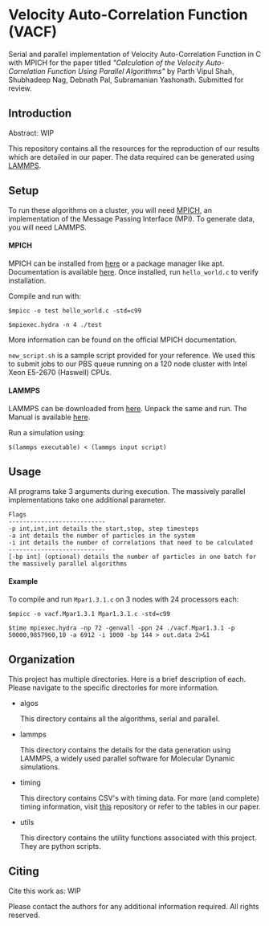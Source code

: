 # Velocity Auto-Correlation Function (VACF)

Serial and parallel implementation of Velocity Auto-Correlation Function in C with MPICH for the paper titled _"Calculation of the Velocity Auto-Correlation Function Using Parallel Algorithms"_ by Parth Vipul Shah, Shubhadeep Nag, Debnath Pal, Subramanian Yashonath. Submitted for review.

## Introduction

Abstract: WIP

This repository contains all the resources for the reproduction of our results which are detailed in our paper. The data required can be generated using [LAMMPS](https://www.lammps.org/).

## Setup

To run these algorithms on a cluster, you will need [MPICH](https://www.mpich.org/), an implementation of the Message Passing Interface (MPI). To generate data, you will need LAMMPS.

#### MPICH

MPICH can be installed from [here](https://www.mpich.org/downloads/) or a package manager like apt. Documentation is available [here](https://www.mpich.org/documentation/guides/). Once installed, run `hello_world.c` to verify installation.

Compile and run with:

```
$mpicc -o test hello_world.c -std=c99

$mpiexec.hydra -n 4 ./test
```

More information can be found on the official MPICH documentation.

`new_script.sh` is a sample script provided for your reference. We used this to submit jobs to our PBS queue running on a 120 node cluster with Intel Xeon E5-2670 (Haswell) CPUs.

#### LAMMPS

LAMMPS can be downloaded from [here](https://www.lammps.org/download.html). Unpack the same and run. The Manual is available [here](https://docs.lammps.org/Manual.html).

Run a simulation using:
```
$(lammps executable) < (lammps input script)
```

## Usage

All programs take 3 arguments during execution. The massively parallel implementations take one additional parameter.

```
Flags
---------------------------
-p int,int,int details the start,stop, step timesteps
-a int details the number of particles in the system
-i int details the number of correlations that need to be calculated
---------------------------
[-bp int] (optional) details the number of particles in one batch for the massively parallel algorithms
```

#### Example

To compile and run `Mpar1.3.1.c` on 3 nodes with 24 processors each:

```
$mpicc -o vacf.Mpar1.3.1 Mpar1.3.1.c -std=c99

$time mpiexec.hydra -np 72 -genvall -ppn 24 ./vacf.Mpar1.3.1 -p 50000,9857960,10 -a 6912 -i 1000 -bp 144 > out.data 2>&1
```

## Organization

This project has multiple directories. Here is a brief description of each. Please navigate to the specific directories for more information.

- algos

    This directory contains all the algorithms, serial and parallel.

- lammps

    This directory contains the details for the data generation using LAMMPS, a widely used parallel software for Molecular Dynamic simulations.

- timing

    This directory contains CSV's with timing data. For more (and complete) timing information, visit [this](https://github.com/parthvshah/VACFTimingData) repository or refer to the tables in our paper.

- utils

    This directory contains the utility functions associated with this project. They are python scripts.

## Citing

Cite this work as: WIP

Please contact the authors for any additional information required. All rights reserved.